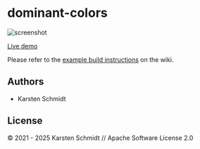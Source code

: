 # dominant-colors

![screenshot](https://raw.githubusercontent.com/thi-ng/umbrella/develop/assets/examples/dominant-colors.png)

[Live demo](http://demo.thi.ng/umbrella/dominant-colors/)

Please refer to the [example build instructions](https://github.com/thi-ng/umbrella/wiki/Example-build-instructions) on the wiki.

## Authors

- Karsten Schmidt

## License

&copy; 2021 - 2025 Karsten Schmidt // Apache Software License 2.0
